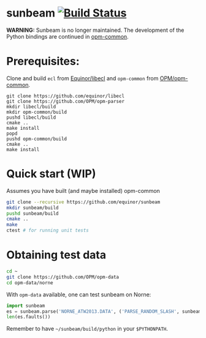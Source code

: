 # sunbeam [![Build Status](https://travis-ci.org/equinor/sunbeam.svg?branch=master)](https://travis-ci.org/equinor/sunbeam)

**WARNING:** Sunbeam is no longer maintained. The development of the Python
bindings are continued in [opm-common](https://github.com/OPM/opm-common).

# Prerequisites:

Clone and build `ecl` from [Equinor/libecl](https://github.com/equinor/libecl)
and `opm-common` from [OPM/opm-common](https://github.com/OPM/opm-common).

```
git clone https://github.com/equinor/libecl
git clone https://github.com/OPM/opm-parser
mkdir libecl/build
mkdir opm-common/build
pushd libecl/build
cmake ..
make install
popd
pushd opm-common/build
cmake ..
make install
```

# Quick start (WIP)
Assumes you have built (and maybe installed) opm-common

```bash
git clone --recursive https://github.com/equinor/sunbeam
mkdir sunbeam/build
pushd sunbeam/build
cmake ..
make
ctest # for running unit tests
```

# Obtaining test data

```bash
cd ~
git clone https://github.com/OPM/opm-data
cd opm-data/norne
```

With `opm-data` available, one can test sunbeam on Norne:

```python
import sunbeam
es = sunbeam.parse('NORNE_ATW2013.DATA', ('PARSE_RANDOM_SLASH', sunbeam.action.ignore))
len(es.faults())
```

Remember to have `~/sunbeam/build/python` in your `$PYTHONPATH`.
